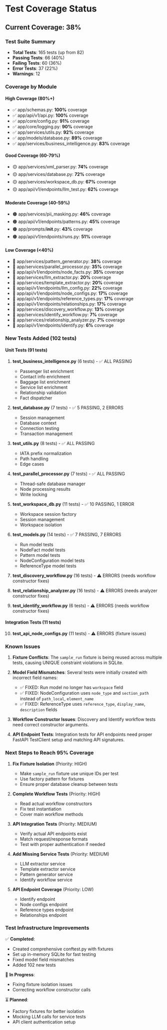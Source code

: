 # Test Coverage Status

## Current Coverage: 38%

### Test Suite Summary
- **Total Tests**: 165 tests (up from 82)
- **Passing Tests**: 66 (40%)
- **Failing Tests**: 60 (36%)
- **Error Tests**: 37 (22%)
- **Warnings**: 12

### Coverage by Module

#### High Coverage (80%+)
- ✅ app/schemas.py: **100%** coverage
- ✅ app/api/v1/api.py: **100%** coverage  
- ✅ app/core/config.py: **91%** coverage
- ✅ app/core/logging.py: **90%** coverage
- ✅ app/services/utils.py: **92%** coverage
- ✅ app/models/database.py: **89%** coverage
- ✅ app/services/business_intelligence.py: **83%** coverage

#### Good Coverage (60-79%)
- 🟡 app/services/xml_parser.py: **74%** coverage
- 🟡 app/services/database.py: **72%** coverage
- 🟡 app/services/workspace_db.py: **67%** coverage
- 🟡 app/api/v1/endpoints/llm_test.py: **62%** coverage

#### Moderate Coverage (40-59%)
- 🟠 app/services/pii_masking.py: **46%** coverage
- 🟠 app/api/v1/endpoints/patterns.py: **45%** coverage
- 🟠 app/prompts/__init__.py: **43%** coverage
- 🟠 app/api/v1/endpoints/runs.py: **51%** coverage

#### Low Coverage (<40%)
- 🔴 app/services/pattern_generator.py: **38%** coverage
- 🔴 app/services/parallel_processor.py: **35%** coverage
- 🔴 app/api/v1/endpoints/node_facts.py: **35%** coverage
- 🔴 app/services/llm_extractor.py: **20%** coverage
- 🔴 app/services/template_extractor.py: **20%** coverage
- 🔴 app/api/v1/endpoints/llm_config.py: **22%** coverage
- 🔴 app/api/v1/endpoints/node_configs.py: **17%** coverage
- 🔴 app/api/v1/endpoints/reference_types.py: **17%** coverage
- 🔴 app/api/v1/endpoints/relationships.py: **17%** coverage
- 🔴 app/services/discovery_workflow.py: **13%** coverage
- 🔴 app/services/identify_workflow.py: **7%** coverage
- 🔴 app/services/relationship_analyzer.py: **7%** coverage
- 🔴 app/api/v1/endpoints/identify.py: **6%** coverage

### New Tests Added (102 tests)

#### Unit Tests (91 tests)
1. **test_business_intelligence.py** (6 tests) - ✅ ALL PASSING
   - Passenger list enrichment
   - Contact info enrichment
   - Baggage list enrichment
   - Service list enrichment
   - Relationship validation
   - Fact dispatcher

2. **test_database.py** (7 tests) - ✅ 5 PASSING, 2 ERRORS
   - Session management
   - Database context
   - Connection testing
   - Transaction management

3. **test_utils.py** (8 tests) - ✅ ALL PASSING
   - IATA prefix normalization
   - Path handling
   - Edge cases

4. **test_parallel_processor.py** (7 tests) - ✅ ALL PASSING
   - Thread-safe database manager
   - Node processing results
   - Write locking

5. **test_workspace_db.py** (11 tests) - ✅ 10 PASSING, 1 ERROR
   - Workspace session factory
   - Session management
   - Workspace isolation

6. **test_models.py** (14 tests) - ✅ 7 PASSING, 7 ERRORS
   - Run model tests
   - NodeFact model tests
   - Pattern model tests
   - NodeConfiguration model tests
   - ReferenceType model tests

7. **test_discovery_workflow.py** (16 tests) - ⚠️ ERRORS (needs workflow constructor fixes)
8. **test_relationship_analyzer.py** (16 tests) - ⚠️ ERRORS (needs analyzer constructor fixes)
9. **test_identify_workflow.py** (6 tests) - ⚠️ ERRORS (needs workflow constructor fixes)

#### Integration Tests (11 tests)
10. **test_api_node_configs.py** (11 tests) - ⚠️ ERRORS (fixture issues)

### Known Issues

1. **Fixture Conflicts**: The `sample_run` fixture is being reused across multiple tests, causing UNIQUE constraint violations in SQLite.

2. **Model Field Mismatches**: Several tests were initially created with incorrect field names:
   - ✅ FIXED: Run model no longer has `workspace` field
   - ✅ FIXED: NodeConfiguration uses `node_type` and `section_path` instead of `path_local`, `element_name`
   - ✅ FIXED: ReferenceType uses `reference_type`, `display_name`, `description` fields

3. **Workflow Constructor Issues**: Discovery and Identify workflow tests need correct constructor arguments.

4. **API Endpoint Tests**: Integration tests for API endpoints need proper FastAPI TestClient setup and matching API signatures.

### Next Steps to Reach 95% Coverage

1. **Fix Fixture Isolation** (Priority: HIGH)
   - Make `sample_run` fixture use unique IDs per test
   - Use factory pattern for fixtures
   - Ensure proper database cleanup between tests

2. **Complete Workflow Tests** (Priority: HIGH)
   - Read actual workflow constructors
   - Fix test instantiation
   - Cover main workflow methods

3. **API Integration Tests** (Priority: MEDIUM)
   - Verify actual API endpoints exist
   - Match request/response formats
   - Test with proper authentication if needed

4. **Add Missing Service Tests** (Priority: MEDIUM)
   - LLM extractor service
   - Template extractor service
   - Pattern generator service
   - Identify workflow service

5. **API Endpoint Coverage** (Priority: LOW)
   - Identify endpoint
   - Node configs endpoint
   - Reference types endpoint
   - Relationships endpoint

### Test Infrastructure Improvements

✅ **Completed**:
- Created comprehensive conftest.py with fixtures
- Set up in-memory SQLite for fast testing
- Fixed model field mismatches
- Added 102 new tests

🔄 **In Progress**:
- Fixing fixture isolation issues
- Correcting workflow constructor calls

⏳ **Planned**:
- Factory fixtures for better isolation
- Mocking LLM calls for service tests
- API client authentication setup

